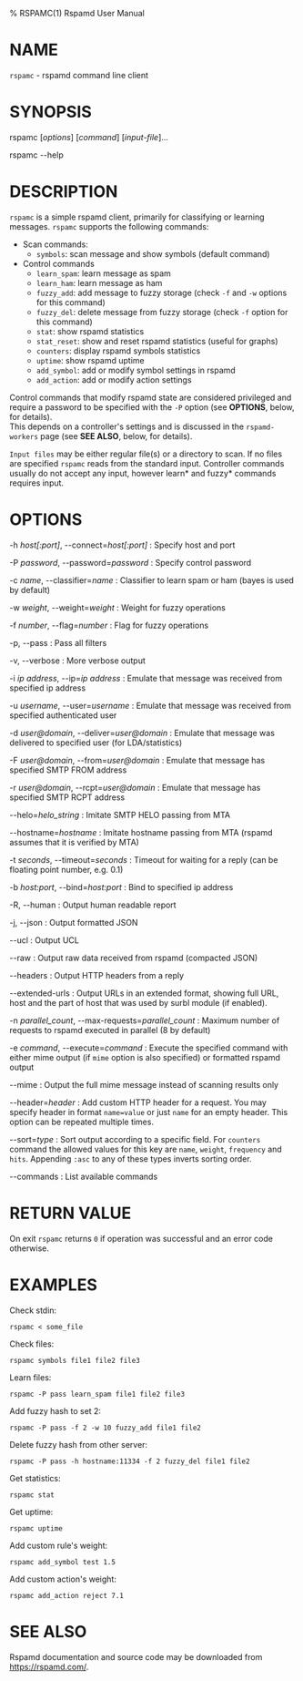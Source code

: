 % RSPAMC(1) Rspamd User Manual

# NAME

`rspamc` - rspamd command line client

# SYNOPSIS

rspamc [*options*] [*command*] [*input-file*]...

rspamc --help

# DESCRIPTION

`rspamc` is a simple rspamd client, primarily for classifying or learning messages.
`rspamc` supports the following commands:

* Scan commands:
	* `symbols`: scan message and show symbols (default command)
* Control commands
	* `learn_spam`: learn message as spam
	* `learn_ham`: learn message as ham
	* `fuzzy_add`: add message to fuzzy storage (check `-f` and `-w` options for this command)
	* `fuzzy_del`: delete message from fuzzy storage (check `-f` option for this command)
	* `stat`: show rspamd statistics
	* `stat_reset`: show and reset rspamd statistics (useful for graphs)
	* `counters`: display rspamd symbols statistics
	* `uptime`: show rspamd uptime
	* `add_symbol`: add or modify symbol settings in rspamd
	* `add_action`: add or modify action settings

Control commands that modify rspamd state are considered privileged and require a password to be specified with the `-P` option (see **OPTIONS**, below, for details).  
This depends on a controller's settings and is discussed in the `rspamd-workers` page (see **SEE ALSO**, below, for details).

`Input files` may be either regular file(s) or a directory to scan. If no files are specified `rspamc` reads
from the standard input. Controller commands usually do not accept any input, however learn* and fuzzy* commands
requires input. 

# OPTIONS

-h *host[:port]*, \--connect=*host[:port]*
:	Specify host and port
	
-P *password*, \--password=*password*
:	Specify control password
	
-c *name*, \--classifier=*name*
:	Classifier to learn spam or ham (bayes is used by default)

-w *weight*, \--weight=*weight*
:	Weight for fuzzy operations

-f *number*, \--flag=*number*
:	Flag for fuzzy operations

-p, \--pass
:	Pass all filters

-v, \--verbose
:	More verbose output

-i *ip address*, \--ip=*ip address*
:	Emulate that message was received from specified ip address

-u *username*, \--user=*username*
:	Emulate that message was received from specified authenticated user

-d *user@domain*, \--deliver=*user@domain*
:	Emulate that message was delivered to specified user (for LDA/statistics)

-F *user@domain*, \--from=*user@domain*
:	Emulate that message has specified SMTP FROM address

-r *user@domain*, \--rcpt=*user@domain*
:	Emulate that message has specified SMTP RCPT address

\--helo=*helo_string*
:	Imitate SMTP HELO passing from MTA

\--hostname=*hostname*
:	Imitate hostname passing from MTA (rspamd assumes that it is verified by MTA)

-t *seconds*, \--timeout=*seconds*
:	Timeout for waiting for a reply (can be floating point number, e.g. 0.1)

-b *host:port*, \--bind=*host:port*
:	Bind to specified ip address

-R, \--human
:	Output human readable report

-j, \--json
:	Output formatted JSON

\--ucl
:	Output UCL

\--raw
:	Output raw data received from rspamd (compacted JSON)

\--headers
:	Output HTTP headers from a reply

\--extended-urls
:	Output URLs in an extended format, showing full URL, host and the part of host that was used by surbl module (if enabled).

-n *parallel_count*, \--max-requests=*parallel_count*
:	Maximum number of requests to rspamd executed in parallel (8 by default)

-e *command*, \--execute=*command*
:	Execute the specified command with either mime output (if `mime` option is also specified) or formatted rspamd output

\--mime
:	Output the full mime message instead of scanning results only

\--header=*header*
:	Add custom HTTP header for a request. You may specify header in format `name=value` or just `name` for an empty header. This option can be repeated multiple times.

\--sort=*type*
:	Sort output according to a specific field. For `counters` command the allowed values for this key are `name`, `weight`, `frequency` and `hits`. Appending `:asc` to any of these types inverts sorting order.

\--commands
:	List available commands

# RETURN VALUE

On exit `rspamc` returns `0` if operation was successful and an error code otherwise.

# EXAMPLES

Check stdin:

	rspamc < some_file

Check files:
	
	rspamc symbols file1 file2 file3
	
Learn files:

	rspamc -P pass learn_spam file1 file2 file3

Add fuzzy hash to set 2:
	
	rspamc -P pass -f 2 -w 10 fuzzy_add file1 file2
	
Delete fuzzy hash from other server:

	rspamc -P pass -h hostname:11334 -f 2 fuzzy_del file1 file2
	
Get statistics:
	
	rspamc stat

Get uptime:
	
	rspamc uptime

Add custom rule's weight:

	rspamc add_symbol test 1.5
	
Add custom action's weight:

    rspamc add_action reject 7.1
    
# SEE ALSO

Rspamd documentation and source code may be downloaded from
<https://rspamd.com/>.

[rspamd-workers]: https://rspamd.com/doc/workers/
